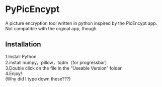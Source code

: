 # PyPicEncypt
A picture encryption tool written in python inspired by the PicEncypt app. Not compatible with the orginal app, though.

## Installation
1.Install Python\
2.install numpy，pillow，tqdm（for progressbar）\
3.Double click on the file in the “Useable Version” folder\
4.Enjoy!\
(Why did I type down these???)

